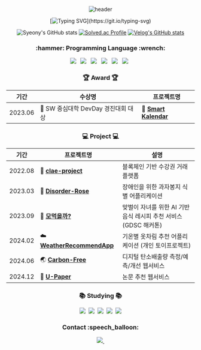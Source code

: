 <div align="center">
  
  ![header](https://capsule-render.vercel.app/api?type=Cylinder&color=fdeaf0&fontColor=000000&text=syeony&animation=twinkling)
  
  <!--![Hits](https://hits.seeyoufarm.com/api/count/incr/badge.svg?url=https%3A%2F%2Fgithub.com%2Fkim-soohyeon&count_bg=%23FFDAC7&title_bg=%23FFADAD&icon=&icon_color=%23E7E7E7&title=hits&edge_flat=false)-->
  
  [![Typing SVG](https://readme-typing-svg.demolab.com?font=Fira+Code&size=30&pause=1000&color=E9B8F7B1&random=false&width=440&height=60&lines=Welcome+to+Syeony+Github!)](https://git.io/typing-svg)
  
  ![Syeony's GitHub stats](https://github-readme-stats.vercel.app/api?username=syeony&show_icons=true&theme=dracula) 
  [![Solved.ac Profile](http://mazassumnida.wtf/api/v2/generate_badge?boj=fltk1004)](https://solved.ac/fltk1004/) 
  [![Velog's GitHub stats](https://velog-github-badge.vercel.app/badge/fltk1004?thema=dark&posts=3)]([https://velog.io/@fltk1004](https://velog.io/@fltk1004/posts))


<!--![image](https://github.com/user-attachments/assets/d49865be-0517-489d-8c08-9ffaf2c548d2)-->

<!--

  ![Top Langs](https://github-readme-stats.vercel.app/api/top-langs/?username=syeony&layout=compact)
  
-->

</div>


<h3 align="center">:hammer: Programming Language :wrench:</h3>
<div align="center">
  <img src="https://img.shields.io/badge/C-20232a.svg?style=for-the-badge&logo=C&logoColor=#A8B9CC" /> &nbsp
  <img src="https://img.shields.io/badge/C++-20232a.svg?style=for-the-badge&logo=cplusplus&logoColor=#00599C" /> &nbsp
  <img src="https://img.shields.io/badge/Python-20232a.svg?style=for-the-badge&logo=Python&logoColor=#3776AB" /> &nbsp
  <img src="https://img.shields.io/badge/Swift-20232a.svg?style=for-the-badge&logo=Swift&logoColor=#F05138" /> &nbsp
  <img src="https://img.shields.io/badge/Dart-20232a.svg?style=for-the-badge&logo=Dart&logoColor=#0175C2" /> &nbsp
  <img src="https://img.shields.io/badge/Java-20232a.svg?style=for-the-badge&logo=OpenJDK&logoColor=white"/> &nbsp
</div>

<h3 align="center"> 🏆 Award 🏆 </h3>
<div align="center">

|기간|수상명|프로젝트명|
|------|---|---|
|2023.06|🥇 SW 중심대학 DevDay 경진대회 대상|📆 [**Smart Kalendar**](https://github.com/SmartKalendar)|
</div>

<h3 align="center"> 💻 Project 💻 </h3>
<div align="center">

|기간|프로젝트명|설명|
|------|---|---|
|2022.08|📖 [**clae-project**](https://github.com/syeony/clae-project)|블록체인 기반 수강권 거래 플랫폼|
|2023.03|🌹 [**Disorder-Rose**](https://github.com/orgs/Disorder-ROSE)|장애인을 위한 과자봉지 식별 어플리케이션|
|2023.09|🍲 [**모먹을까?**](https://github.com/2023-Busan-Hackathon)|맞벌이 자녀를 위한 AI 기반 음식 레시피 추천 서비스 (GDSC 해커톤)|
|2024.02|☁️ [**WeatherRecommendApp**](https://github.com/SUSC-KR/SwiftUI-WeatherRecommendApp)|기온별 옷차림 추천 어플리케이션 (개인 토이프로젝트)|
|2024.06|🌏 [**Carbon-Free**](https://github.com/Carbon6-Free)|디지털 탄소배출량 측정/예측/개선 웹서비스|
|2024.12|📑 [**U-Paper**](https://github.com/U-paper)|논문 추천 웹서비스|

</div>

<h3 align="center">📚 Studying 📚</h3>
<div align="center">
  <img src="https://img.shields.io/badge/Algorithm-FFCA1A?style=for-the-badge&logo=Python&logoColor=gray" />&nbsp
  <img src="https://img.shields.io/badge/iOS-FF66AA?style=for-the-badge&logo=iOS&logoColor=white" />&nbsp
  <img src="https://img.shields.io/badge/Flutter-3880FF?style=for-the-badge&logo=Flutter&logoColor=white" />&nbsp
  <img src="https://img.shields.io/badge/Kotlin-7F52FF?style=for-the-badge&logo=Kotlin&logoColor=white">&nbsp
  <img src="https://img.shields.io/badge/Android-3DDC84?style=for-the-badge&logo=Android&logoColor=white">
</div>

<h3 align="center">Contact :speech_balloon:</h3>
<div align="center">
  <a href="mailto:fltkfltk1004@naver.com">
    <img
      src="https://img.shields.io/badge/fltkfltk1004@naver.com-03C75A?style=for-the-badge&logo=naver&logoColor=white"/>&nbsp
  </a>
</div>


<!--
https://simpleicons.org/?q=flutter
-->


